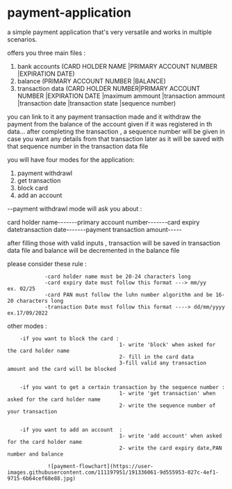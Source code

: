 # payment-application
a simple payment application that's very versatile and works in multiple scenarios.

offers you three main files :
1) bank accounts (CARD HOLDER NAME      |PRIMARY ACCOUNT NUMBER  |EXPIRATION DATE)
2) balance (PRIMARY ACCOUNT NUMBER  |BALANCE)
3) transaction data (CARD HOLDER NUMBER|PRIMARY ACCOUNT NUMBER  |EXPIRATION DATE  |maximum ammount  |transaction ammount  |transaction date  |transaction state |sequence number)

you can link to it any payment transaction made and it withdraw the payment from the balance of the account given if it was registered in th data...
after completing the transaction , a sequence number will be given in case you want any details from that transaction later as it will be saved with that sequence number in the transaction data file 

you will have four modes for the application:

1) payment withdrawl 
2) get transaction
3) block card
4) add an account

--payment withdrawl mode will ask you about :

card holder name-------primary account number-------card expiry datetransaction date-------payment transaction amount-----

after filling those with valid inputs , transaction will be saved in transaction data file and balance will be decremented in the balance file 


please consider these rule :

                -card holder name must be 20-24 characters long
                -card expiry date must follow this format ---> mm/yy     ex. 02/25
                -card PAN must follow the luhn number algorithm and be 16-20 characters long
                -transaction Date must follow this format ----> dd/mm/yyyy    ex.17/09/2022

other modes :

        -if you want to block the card :
                                        1- write 'block' when asked for the card holder name
                                        2- fill in the card data
                                        3-fill valid any transaction amount and the card will be blocked


        -if you want to get a certain transaction by the sequence number :
                                        1- write 'get transaction' when asked for the card holder name
                                        2- write the sequence number of your transaction 


        -if you want to add an account  :
                                        1- write 'add account' when asked for the card holder name
                                        2- write the card expiry date,PAN number and balance
                                        
                 ![payment-flowchart](https://user-images.githubusercontent.com/111197951/191336061-9d555953-027c-4ef1-9715-6b64cef68e88.jpg)
                   
